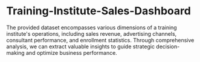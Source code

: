 # Training-Institute-Sales-Dashboard
The provided dataset encompasses various dimensions of a training institute's operations, including sales revenue, advertising channels, consultant performance, and enrollment statistics. Through comprehensive analysis, we can extract valuable insights to guide strategic decision-making and optimize business performance.
